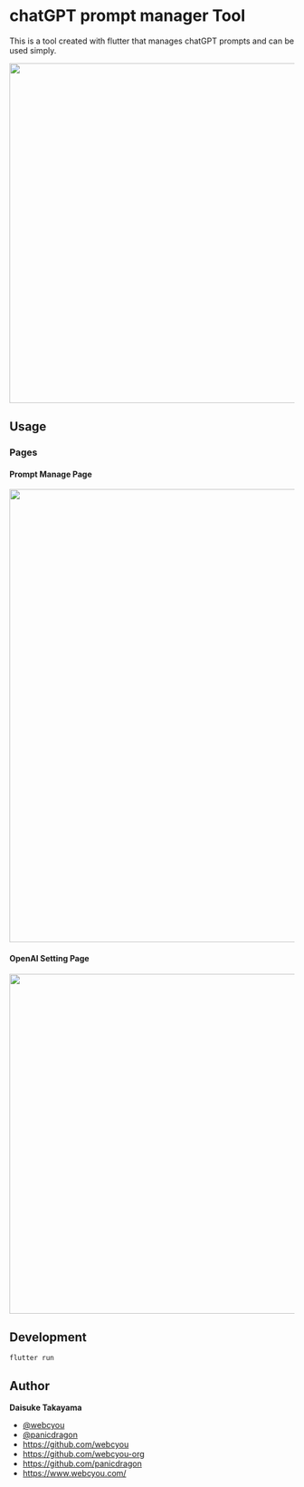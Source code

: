 # chatGPT prompt manager Tool

This is a tool created with flutter that manages chatGPT prompts and can be used simply.

<img width="600" src="https://github.com/webcyou-org/GPT-prompt-manager/assets/1584153/686c5de9-bfba-4f2c-bc4f-a0f17d9ba5cc">

## Usage

### Pages

#### Prompt Manage Page

<img width="800" src="https://github.com/webcyou-org/GPT-prompt-manager/assets/1584153/fca4072d-9a85-4bf5-91ca-9efd89298b5d">

#### OpenAI Setting Page

<img width="600" src="https://github.com/webcyou-org/GPT-prompt-manager/assets/1584153/c0ff4956-49e7-41ff-a563-edf1111f019b">

## Development

```
flutter run
```

## Author

**Daisuke Takayama**

-   [@webcyou](https://twitter.com/webcyou)
-   [@panicdragon](https://twitter.com/panicdragon)
-   <https://github.com/webcyou>
-   <https://github.com/webcyou-org>
-   <https://github.com/panicdragon>
-   <https://www.webcyou.com/>
